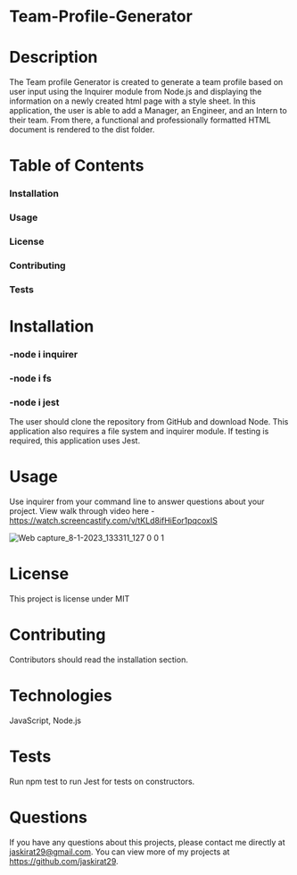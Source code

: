 # Team-Profile-Generator

# Description
The Team profile Generator is created to generate a team profile based on user input using the Inquirer module from Node.js and 
displaying the information on a newly created html page with a style sheet. In this application, the user is able to add a Manager, 
an Engineer, and an Intern to their team. From there, a functional and professionally formatted HTML document is rendered to the dist folder.

# Table of Contents
### Installation
### Usage
### License
### Contributing
### Tests

# Installation
### -node i inquirer
### -node i fs 
### -node i jest
The user should clone the repository from GitHub and download Node. 
This application also requires a file system and inquirer module. 
If testing is required, this application uses Jest.

# Usage
Use inquirer from your command line to answer questions about your project. View walk through video here
-https://watch.screencastify.com/v/tKLd8ifHiEor1pqcoxIS

![Web capture_8-1-2023_133311_127 0 0 1](https://user-images.githubusercontent.com/114631240/211212857-fad188f3-fe6c-4726-af67-fc663bbc1afa.jpeg)


# License
This project is license under MIT

# Contributing
Contributors should read the installation section.

# Technologies
JavaScript, Node.js

# Tests
Run npm test to run Jest for tests on constructors.

# Questions
If you have any questions about this projects, please contact me directly at jaskirat29@gmail.com. You can view more of my projects at https://github.com/jaskirat29.
